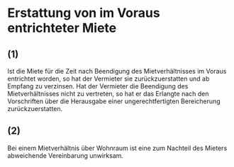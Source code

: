 # Erstattung von im Voraus entrichteter Miete



## (1)

 Ist die Miete für die Zeit nach Beendigung des Mietverhältnisses im Voraus entrichtet worden, so hat der Vermieter sie zurückzuerstatten und ab Empfang zu verzinsen. Hat der Vermieter die Beendigung des Mietverhältnisses nicht zu vertreten, so hat er das Erlangte nach den Vorschriften über die Herausgabe einer ungerechtfertigten Bereicherung zurückzuerstatten.

## (2)

 Bei einem Mietverhältnis über Wohnraum ist eine zum Nachteil des Mieters abweichende Vereinbarung unwirksam. 

